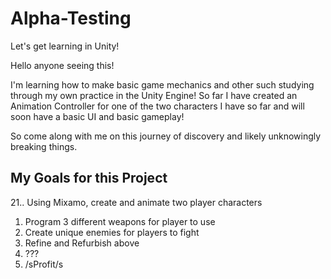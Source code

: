 # Alpha-Testing
Let's get learning in Unity!

Hello anyone seeing this!

I'm learning how to make basic game mechanics and other such studying through my own practice in the Unity Engine! 
So far I have created an Animation Controller for one of the two characters I have so far and will soon have a basic UI and basic gameplay!

So come along with me on this journey of discovery and likely unknowingly breaking things.

## My Goals for this Project
21.. Using Mixamo, create and animate two player characters
1. Program 3 different weapons for player to use
1. Create unique enemies for players to fight
1. Refine and Refurbish above
1. ???
1. /sProfit/s
